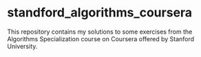 # standford_algorithms_coursera
This repository contains my solutions to some exercises from the Algorithms Specialization course on Coursera offered by Stanford University.
